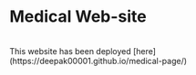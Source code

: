 # Medical Web-site
<br/>
This website has been deployed [here](https://deepak00001.github.io/medical-page/)
